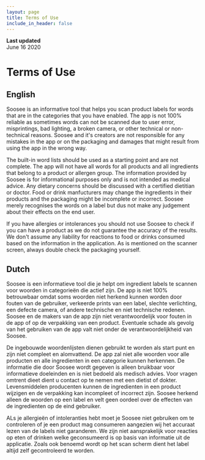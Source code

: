 ```yaml
---
layout: page
title: Terms of Use
include_in_header: false
---
```


**Last updated**  
June 16 2020


# Terms of Use

## English
Soosee is an informative tool that helps you scan product labels for words that are in the categories that you have enabled. The app is not 100% reliable as sometimes words can not be scanned due to user error, misprintings, bad lighting, a broken camera, or other technical or non-technical reasons. Soosee and it's creators are not responsible for any mistakes in the app or on the packaging and damages that might result from using the app in the wrong way.

The built-in word lists should be used as a starting point and are not complete. The app will not have all words for all products and all ingredients that belong to a product or allergen group. The information provided by Soosee is for informational purposes only and is not intended as medical advice. Any dietary concerns should be discussed with a certified dietitian or doctor. Food or drink manfucturers may change the ingredients in their products and the packaging might be incomplete or incorrect. Soosee merely recognises the words on a label but dus not make any judgement about their effects on the end user.

If you have allergies or intolerances you should not use Soosee to check if you can have a product as we do not guarantee the accuracy of the results. We don't assume any liability for reactions to food or drinks consumed based on the information in the application. As is mentioned on the scanner screen, always double check the packaging yourself.


## Dutch
Soosee is een informatieve tool die je helpt om ingredient labels te scannen voor woorden in categorieën die actief zijn. De app is niet 100% betrouwbaar omdat soms woorden niet herkend kunnen worden door fouten van de gebruiker, verkeerde prints van een label, slechte verlichting, een defecte camera, of andere technische en niet technische redenen. Soosee en de makers van de app zijn niet verantwoordelijk voor fouten in de app of op de verpakking van een product. Eventuele schade als gevolg van het gebruiken van de app valt niet onder de verantwoordelijkheid van Soosee.

De ingebouwde woordenlijsten dienen gebruikt te worden als start punt en zijn niet compleet en alomvattend. De app zal niet alle woorden voor alle producten en alle ingredienten in een categorie kunnen herkennen. De informatie die door Soosee wordt gegeven is alleen bruikbaar voor informatieve doeleinden en is niet bedoeld als medisch advies. Voor vragen omtrent dieet dient u contact op te nemen met een dietist of dokter. Levensmiddelen producenten kunnen de ingredienten in een product wijzigen en de verpakking kan incompleet of incorrect zijn. Soosee herkend alleen de woorden op een label en velt geen oordeel over de effecten van de ingredienten op de eind gebruiker.

ALs je allergieën of intoleranties hebt moet je Soosee niet gebruiken om te controleren of je een product mag consumeren aangezien wij het accuraat lezen van de labels niet garanderen. We zijn niet aansprakelijk voor reacties op eten of drinken welke geconsumeerd is op basis van informatie uit de applicatie. Zoals ook benoemd wordt op het scan scherm dient het label altijd zelf gecontroleerd te worden.